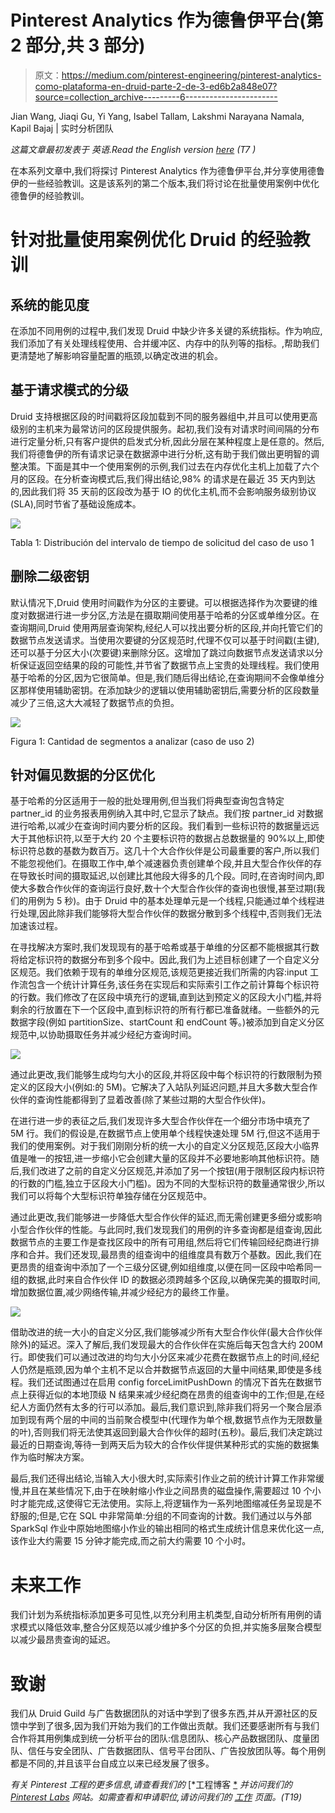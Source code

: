 # Pinterest Analytics 作为德鲁伊平台(第 2 部分,共 3 部分)

> 原文：<https://medium.com/pinterest-engineering/pinterest-analytics-como-plataforma-en-druid-parte-2-de-3-ed6b2a848e07?source=collection_archive---------6----------------------->

Jian Wang, Jiaqi Gu, Yi Yang, Isabel Tallam, Lakshmi Narayana Namala, Kapil Bajaj | 实时分析团队

*这篇文章最初发表于 英语.Read the English version* [*here*](/pinterest-engineering/pinterests-analytics-as-a-platform-on-druid-part-2-of-3-e63d5280a1a9) *(T7 )*

在本系列文章中,我们将探讨 Pinterest Analytics 作为德鲁伊平台,并分享使用德鲁伊的一些经验教训。这是该系列的第二个版本,我们将讨论在批量使用案例中优化德鲁伊的经验教训。

# 针对批量使用案例优化 Druid 的经验教训

## 系统的能见度

在添加不同用例的过程中,我们发现 Druid 中缺少许多关键的系统指标。作为响应,我们添加了有关处理线程使用、合并缓冲区、内存中的队列等的指标。,帮助我们更清楚地了解影响容量配置的瓶颈,以确定改进的机会。

## 基于请求模式的分级

Druid 支持根据区段的时间戳将区段加载到不同的服务器组中,并且可以使用更高级别的主机来为最常访问的区段提供服务。起初,我们没有对请求时间间隔的分布进行定量分析,只有客户提供的启发式分析,因此分层在某种程度上是任意的。然后,我们将德鲁伊的所有请求记录在数据源中进行分析,这有助于我们做出更明智的调整决策。下面是其中一个使用案例的示例,我们过去在内存优化主机上加载了六个月的区段。在分析查询模式后,我们得出结论,98% 的请求是在最近 35 天内到达的,因此我们将 35 天前的区段改为基于 IO 的优化主机,而不会影响服务级别协议 (SLA),同时节省了基础设施成本。

![](img/5e3c1351000a13471e9be82eb64dbc82.png)

Tabla 1: Distribución del intervalo de tiempo de solicitud del caso de uso 1

## 删除二级密钥

默认情况下,Druid 使用时间戳作为分区的主要键。可以根据选择作为次要键的维度对数据进行进一步分区,方法是在摄取期间使用基于哈希的分区或单维分区。在查询期间,Druid 使用两层查询架构,经纪人可以找出要分析的区段,并向托管它们的数据节点发送请求。当使用次要键的分区规范时,代理不仅可以基于时间戳(主键),还可以基于分区大小(次要键)来删除分区。这增加了跳过向数据节点发送请求以分析保证返回空结果的段的可能性,并节省了数据节点上宝贵的处理线程。我们使用基于哈希的分区,因为它很简单。但是,我们随后得出结论,在查询期间不会像单维分区那样使用辅助密钥。在添加缺少的逻辑以使用辅助密钥后,需要分析的区段数量减少了三倍,这大大减轻了数据节点的负担。

![](img/f5f0cc250897f63a46c24574bbf8b6c3.png)

Figura 1: Cantidad de segmentos a analizar (caso de uso 2)

## 针对偏见数据的分区优化

基于哈希的分区适用于一般的批处理用例,但当我们将典型查询包含特定 partner_id 的业务报表用例纳入其中时,它显示了缺点。我们按 partner_id 对数据进行哈希,以减少在查询时间内要分析的区段。我们看到一些标识符的数据量远远大于其他标识符,以至于大约 20 个主要标识符的数据占总数据量的 90%以上,即使标识符总数的基数为数百万。这几十个大合作伙伴是公司最重要的客户,所以我们不能忽视他们。在摄取工作中,单个减速器负责创建单个段,并且大型合作伙伴的存在导致长时间的摄取延迟,以创建比其他段大得多的几个段。同时,在咨询时间内,即使大多数合作伙伴的查询运行良好,数十个大型合作伙伴的查询也很慢,甚至过期(我们的用例为 5 秒)。由于 Druid 中的基本处理单元是一个线程,只能通过单个线程进行处理,因此除非我们能够将大型合作伙伴的数据分散到多个线程中,否则我们无法加速该过程。

在寻找解决方案时,我们发现现有的基于哈希或基于单维的分区都不能根据其行数将给定标识符的数据分布到多个段中。因此,我们为上述目标创建了一个自定义分区规范。我们依赖于现有的单维分区规范,该规范更接近我们所需的内容:input 工作流包含一个统计计算任务,该任务在实现后和实际索引工作之前计算每个标识符的行数。我们修改了在区段中填充行的逻辑,直到达到预定义的区段大小门槛,并将剩余的行放置在下一个区段中,直到标识符的所有行都已准备就绪。一些额外的元数据字段(例如 partitionSize、startCount 和 endCount 等。)被添加到自定义分区规范中,以协助摄取任务并减少经纪方查询时间。

![](img/c452d85a8d6053447fb18db1c89ebde4.png)

通过此更改,我们能够生成均匀大小的区段,并将区段中每个标识符的行数限制为预定义的区段大小(例如:的 5M)。它解决了入站队列延迟问题,并且大多数大型合作伙伴的查询性能都得到了显着改善(除了某些过期的大型合作伙伴)。

在进行进一步的表征之后,我们发现许多大型合作伙伴在一个细分市场中填充了 5M 行。我们的假设是,在数据节点上使用单个线程快速处理 5M 行,但这不适用于我们的使用案例。对于我们刚刚分析的统一大小的自定义分区规范,区段大小临界值是唯一的按钮,进一步缩小它会创建大量的区段并不必要地影响其他标识符。随后,我们改进了之前的自定义分区规范,并添加了另一个按钮(用于限制区段内标识符的行数的门槛,独立于区段大小门槛)。因为不同的大型标识符的数量通常很少,所以我们可以将每个大型标识符单独存储在分区规范中。

通过此更改,我们能够进一步降低大型合作伙伴的延迟,而无需创建更多细分或影响小型合作伙伴的性能。与此同时,我们发现我们的用例的许多查询都是组查询,因此数据节点的主要工作是查找区段中的所有可用组,然后将它们传输回经纪商进行排序和合并。我们还发现,最昂贵的组查询中的组维度具有数万个基数。因此,我们在更昂贵的组查询中添加了一个三级分区键,例如组维度,以便在同一区段中哈希同一组的数据,此时来自合作伙伴 ID 的数据必须跨越多个区段,以确保完美的摄取时间,增加数据位置,减少网络传输,并减少经纪方的最终工作量。

![](img/6187ea4d0ee72e95395352d3edca9c6d.png)

借助改进的统一大小的自定义分区,我们能够减少所有大型合作伙伴(最大合作伙伴除外)的延迟。深入了解后,我们发现最大的合作伙伴在实施后每天包含大约 200M 行。即使我们可以通过改进的均匀大小分区来减少花费在数据节点上的时间,经纪人仍然是瓶颈,因为单个主机不足以合并数据节点返回的大量中间结果,即使是多线程。我们还试图通过在启用 config forceLimitPushDown 的情况下首先在数据节点上获得近似的本地顶级 N 结果来减少经纪商在昂贵的组查询中的工作;但是,在经纪人方面仍然有太多的行可以添加。最后,我们意识到,除非我们将另一个聚合层添加到现有两个层的中间的当前聚合模型中(代理作为单个根,数据节点作为无限数量的叶),否则我们将无法使其返回到最大合作伙伴的超时(五秒)。最后,我们决定跳过最近的日期查询,等待一到两天后为较大的合作伙伴提供某种形式的实施的数据集作为临时解决方案。

最后,我们还得出结论,当输入大小很大时,实际索引作业之前的统计计算工作非常缓慢,并且在某些情况下,由于在映射缩小作业之间昂贵的磁盘操作,需要超过 10 个小时才能完成,这使得它无法使用。实际上,将逻辑作为一系列地图缩减任务呈现是不舒服的;但是,它在 SQL 中非常简单:分组的不同查询的计数。我们通过以与外部 SparkSql 作业中原始地图缩小作业的输出相同的格式生成统计信息来优化这一点,该作业大约需要 15 分钟才能完成,而之前大约需要 10 个小时。

# 未来工作

我们计划为系统指标添加更多可见性,以充分利用主机类型,自动分析所有用例的请求模式以降低效率,整合分区规范以减少维护多个分区的负担,并实施多层聚合模型以减少最昂贵查询的延迟。

# 致谢

我们从 Druid Guild 与广告数据团队的对话中学到了很多东西,并从开源社区的反馈中学到了很多,因为我们开始为我们的工作做出贡献。我们还要感谢所有与我们合作将其用例集成到统一分析平台的团队:信息团队、核心产品数据团队、度量团队、信任与安全团队、广告数据团队、信号平台团队、广告投放团队等。每个用例都是不同的,并且该平台自成立以来已经发展了很多。

*有关 Pinterest 工程的更多信息,请查看我们的* [*工程博客 [*](https://medium.com/pinterest-engineering) *并访问我们的* [*Pinterest Labs*](https://www.pinterestlabs.com/?utm_source=medium&utm_medium=blog-article-post&utm_campaign=wang-et-al-december-14-2021&utm_content=spanish) *网站。如需查看和申请职位,请访问我们的* [*工作*](https://www.pinterestcareers.com/?utm_source=medium&utm_medium=blog-article-post&utm_campaign=wang-et-al-december-14-2021&utm_content=spanish) *页面。(T19)*